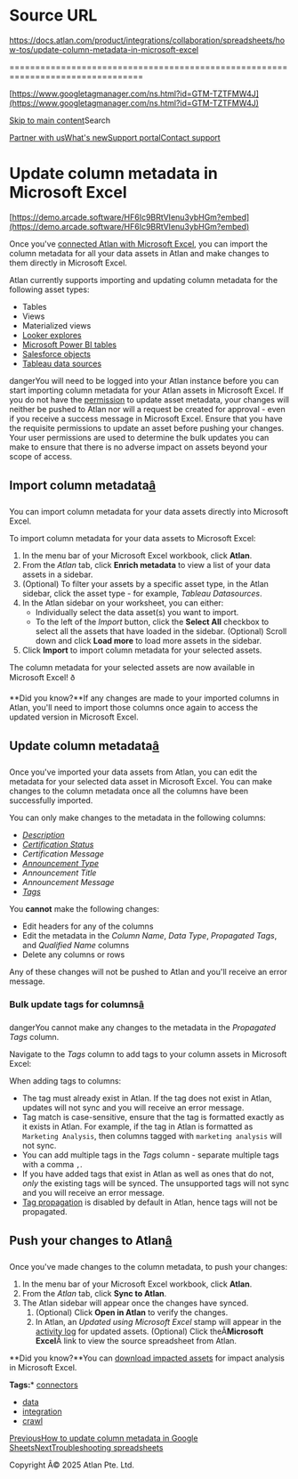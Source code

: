 # Source URL
https://docs.atlan.com/product/integrations/collaboration/spreadsheets/how-tos/update-column-metadata-in-microsoft-excel

================================================================================

<!--
canonical: https://docs.atlan.com/product/integrations/collaboration/spreadsheets/how-tos/update-column-metadata-in-microsoft-excel
link-alternate: https://docs.atlan.com/product/integrations/collaboration/spreadsheets/how-tos/update-column-metadata-in-microsoft-excel
meta-description: Once you've [connected Atlan with Microsoft Excel](/product/integrations/collaboration/spreadsheets/how-tos/integrate-atlan-with-microsoft-excel), you can import the column metadata for all your data assets in Atlan and make changes to them directly in Microsoft Excel.
meta-docsearch:docusaurus_tag: docs-default-current
meta-docsearch:language: en
meta-docsearch:version: current
meta-docusaurus_locale: en
meta-docusaurus_tag: docs-default-current
meta-docusaurus_version: current
meta-generator: Docusaurus v3.8.1
meta-og-description: Once you've [connected Atlan with Microsoft Excel](/product/integrations/collaboration/spreadsheets/how-tos/integrate-atlan-with-microsoft-excel), you can import the column metadata for all your data assets in Atlan and make changes to them directly in Microsoft Excel.
meta-og-locale: en
meta-og-title: Update column metadata in Microsoft Excel | Atlan Documentation
meta-og-url: https://docs.atlan.com/product/integrations/collaboration/spreadsheets/how-tos/update-column-metadata-in-microsoft-excel
meta-twitter:card: summary_large_image
meta-viewport: width=device-width,initial-scale=1
title: Update column metadata in Microsoft Excel | Atlan Documentation
-->

[https://www.googletagmanager.com/ns.html?id=GTM-TZTFMW4J](https://www.googletagmanager.com/ns.html?id=GTM-TZTFMW4J)

[Skip to main content](#__docusaurus_skipToContent_fallback)Search

[Partner with us](https://docs.google.com/forms/d/e/1FAIpQLScuAIhCm2GS7YFstrOjawbP8J7PUmOynQo7wI2yGCcCyEcVSw/viewform)[What's new](https://shipped.atlan.com/)[Support portal](https://atlan.zendesk.com/auth/v2/login/signin?return_to=https%3A%2F%2Fatlan.zendesk.com%2Fhc%2Fen-us&theme=hc&locale=en-us&brand_id=1900000425113&auth_origin=1900000425113%2Cfalse%2Ctrue)[Contact support](/support/submit-request)

Update column metadata in Microsoft Excel
=========================================

[https://demo.arcade.software/HF6Ic9BRtVIenu3ybHGm?embed](https://demo.arcade.software/HF6Ic9BRtVIenu3ybHGm?embed)

Once you've [connected Atlan with Microsoft Excel](/product/integrations/collaboration/spreadsheets/how-tos/integrate-atlan-with-microsoft-excel), you can import the column metadata for all your data assets in Atlan and make changes to them directly in Microsoft Excel.

Atlan currently supports importing and updating column metadata for the following asset types:

* Tables
* Views
* Materialized views
* [Looker explores](/apps/connectors/business-intelligence/looker/references/what-does-atlan-crawl-from-looker)
* [Microsoft Power BI tables](/apps/connectors/business-intelligence/microsoft-power-bi/references/what-does-atlan-crawl-from-microsoft-power-bi)
* [Salesforce objects](/apps/connectors/crm/salesforce/references/what-does-atlan-crawl-from-salesforce)
* [Tableau data sources](/apps/connectors/business-intelligence/tableau/references/what-does-atlan-crawl-from-tableau)

dangerYou will need to be logged into your Atlan instance before you can start importing column metadata for your Atlan assets in Microsoft Excel. If you do not have the [permission](/product/capabilities/governance/users-and-groups/concepts/what-are-user-roles) to update asset metadata, your changes will neither be pushed to Atlan nor will a request be created for approval \- even if you receive a success message in Microsoft Excel. Ensure that you have the requisite permissions to update an asset before pushing your changes. Your user permissions are used to determine the bulk updates you can make to ensure that there is no adverse impact on assets beyond your scope of access.

Import column metadata[â](#import-column-metadata "Direct link to Import column metadata")
--------------------------------------------------------------------------------------------

You can import column metadata for your data assets directly into Microsoft Excel.

To import column metadata for your data assets to Microsoft Excel:

1. In the menu bar of your Microsoft Excel workbook, click **Atlan**.
2. From the *Atlan* tab, click **Enrich metadata** to view a list of your data assets in a sidebar.
3. (Optional) To filter your assets by a specific asset type, in the Atlan sidebar, click the asset type \- for example, *Tableau Datasources*.
4. In the Atlan sidebar on your worksheet, you can either:
    * Individually select the data asset(s) you want to import.
    * To the left of the *Import* button, click the **Select All** checkbox to select all the assets that have loaded in the sidebar. (Optional) Scroll down and click **Load more** to load more assets in the sidebar.
5. Click **Import** to import column metadata for your selected assets.

The column metadata for your selected assets are now available in Microsoft Excel! ð

**Did you know?**If any changes are made to your imported columns in Atlan, you'll need to import those columns once again to access the updated version in Microsoft Excel.

Update column metadata[â](#update-column-metadata "Direct link to Update column metadata")
--------------------------------------------------------------------------------------------

Once you've imported your data assets from Atlan, you can edit the metadata for your selected data asset in Microsoft Excel. You can make changes to the column metadata once all the columns have been successfully imported.

You can only make changes to the metadata in the following columns:

* [*Description*](/product/capabilities/discovery/how-tos/add-descriptions)
* [*Certification Status*](/product/capabilities/discovery/how-tos/add-certificates)
* *Certification Message*
* [*Announcement Type*](/product/integrations/communication/smtp-and-announcements/how-tos/create-announcements)
* *Announcement Title*
* *Announcement Message*
* *[Tags](/product/capabilities/governance/tags/how-tos/attach-a-tag)*

You **cannot** make the following changes:

* Edit headers for any of the columns
* Edit the metadata in the *Column Name*, *Data Type*, *Propagated Tags*, and *Qualified Name* columns
* Delete any columns or rows

Any of these changes will not be pushed to Atlan and you'll receive an error message.

### Bulk update tags for columns[â](#bulk-update-tags-for-columns "Direct link to Bulk update tags for columns")

dangerYou cannot make any changes to the metadata in the *Propagated Tags* column.

Navigate to the *Tags* column to add tags to your column assets in Microsoft Excel:

When adding tags to columns:

* The tag must already exist in Atlan. If the tag does not exist in Atlan, updates will not sync and you will receive an error message.
* Tag match is case\-sensitive, ensure that the tag is formatted exactly as it exists in Atlan. For example, if the tag in Atlan is formatted as `Marketing Analysis`, then columns tagged with `marketing analysis` will not sync.
* You can add multiple tags in the *Tags* column \- separate multiple tags with a comma `,`.
* If you have added tags that exist in Atlan as well as ones that do not, *only* the existing tags will be synced. The unsupported tags will not sync and you will receive an error message.
* [Tag propagation](/faq/tags-and-metadata-management#why-does-tag-propagation-take-time-to-apply) is disabled by default in Atlan, hence tags will not be propagated.

Push your changes to Atlan[â](#push-your-changes-to-atlan "Direct link to Push your changes to Atlan")
--------------------------------------------------------------------------------------------------------

Once you've made changes to the column metadata, to push your changes:

1. In the menu bar of your Microsoft Excel workbook, click **Atlan**.
2. From the *Atlan* tab, click **Sync to Atlan**.
3. The Atlan sidebar will appear once the changes have synced.
    1. (Optional) Click **Open in Atlan** to verify the changes.
    2. In Atlan, an *Updated using Microsoft Excel* stamp will appear in the [activity log](/product/capabilities/discovery/faq#what-is-an-activity-log) for updated assets. (Optional) Click theÂ**Microsoft Excel**Â link to view the source spreadsheet from Atlan.

**Did you know?**You can [download impacted assets](/product/integrations/collaboration/spreadsheets/how-tos/download-impacted-assets-in-microsoft-excel) for impact analysis in Microsoft Excel.

**Tags:*** [connectors](/tags/connectors)
* [data](/tags/data)
* [integration](/tags/integration)
* [crawl](/tags/crawl)

[PreviousHow to update column metadata in Google Sheets](/product/integrations/collaboration/spreadsheets/how-tos/update-column-metadata-in-google-sheets)[NextTroubleshooting spreadsheets](/product/integrations/collaboration/spreadsheets/troubleshooting/troubleshooting-spreadsheets)

Copyright Â© 2025 Atlan Pte. Ltd.

